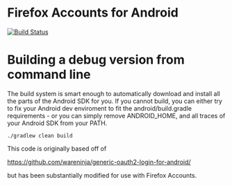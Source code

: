 # Firefox Accounts for Android

[![Build Status](https://travis-ci.org/crankycoder/fxa-android.png)](https://travis-ci.org/crankycoder/fxa-android)

# Building a debug version from command line #

The build system is smart enough to automatically download and install
all the parts of the Android SDK for you.  If you cannot build, you
can either try to fix your Android dev enviroment to fit the
android/build.gradle requirements - or you can simply remove
ANDROID_HOME, and all traces of your Android SDK from your PATH.

```
./gradlew clean build
```


This code is originally based off of

https://github.com/wareninja/generic-oauth2-login-for-android/

but has been substantially modified for use with Firefox Accounts.
